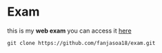 # Exam
this is my **web exam** you can access it [here](https://hei-web1.herokuapp.com/)
````git
git clone https://github.com/fanjasoa18/exam.git
````
